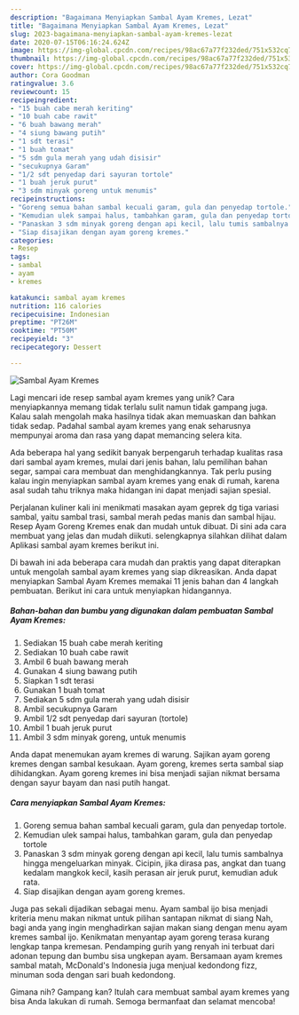 ```yaml
---
description: "Bagaimana Menyiapkan Sambal Ayam Kremes, Lezat"
title: "Bagaimana Menyiapkan Sambal Ayam Kremes, Lezat"
slug: 2023-bagaimana-menyiapkan-sambal-ayam-kremes-lezat
date: 2020-07-15T06:16:24.624Z
image: https://img-global.cpcdn.com/recipes/98ac67a77f232ded/751x532cq70/sambal-ayam-kremes-foto-resep-utama.jpg
thumbnail: https://img-global.cpcdn.com/recipes/98ac67a77f232ded/751x532cq70/sambal-ayam-kremes-foto-resep-utama.jpg
cover: https://img-global.cpcdn.com/recipes/98ac67a77f232ded/751x532cq70/sambal-ayam-kremes-foto-resep-utama.jpg
author: Cora Goodman
ratingvalue: 3.6
reviewcount: 15
recipeingredient:
- "15 buah cabe merah keriting"
- "10 buah cabe rawit"
- "6 buah bawang merah"
- "4 siung bawang putih"
- "1 sdt terasi"
- "1 buah tomat"
- "5 sdm gula merah yang udah disisir"
- "secukupnya Garam"
- "1/2 sdt penyedap dari sayuran tortole"
- "1 buah jeruk purut"
- "3 sdm minyak goreng untuk menumis"
recipeinstructions:
- "Goreng semua bahan sambal kecuali garam, gula dan penyedap tortole."
- "Kemudian ulek sampai halus, tambahkan garam, gula dan penyedap tortole"
- "Panaskan 3 sdm minyak goreng dengan api kecil, lalu tumis sambalnya hingga mengeluarkan minyak. Cicipin, jika dirasa pas, angkat dan tuang kedalam mangkok kecil, kasih perasan air jeruk purut, kemudian aduk rata."
- "Siap disajikan dengan ayam goreng kremes."
categories:
- Resep
tags:
- sambal
- ayam
- kremes

katakunci: sambal ayam kremes 
nutrition: 116 calories
recipecuisine: Indonesian
preptime: "PT26M"
cooktime: "PT50M"
recipeyield: "3"
recipecategory: Dessert

---
```



![Sambal Ayam Kremes](https://img-global.cpcdn.com/recipes/98ac67a77f232ded/751x532cq70/sambal-ayam-kremes-foto-resep-utama.jpg)

Lagi mencari ide resep sambal ayam kremes yang unik? Cara menyiapkannya memang tidak terlalu sulit namun tidak gampang juga. Kalau salah mengolah maka hasilnya tidak akan memuaskan dan bahkan tidak sedap. Padahal sambal ayam kremes yang enak seharusnya mempunyai aroma dan rasa yang dapat memancing selera kita.

Ada beberapa hal yang sedikit banyak berpengaruh terhadap kualitas rasa dari sambal ayam kremes, mulai dari jenis bahan, lalu pemilihan bahan segar, sampai cara membuat dan menghidangkannya. Tak perlu pusing kalau ingin menyiapkan sambal ayam kremes yang enak di rumah, karena asal sudah tahu triknya maka hidangan ini dapat menjadi sajian spesial.

Perjalanan kuliner kali ini menikmati masakan ayam geprek dg tiga variasi sambal, yaitu sambal trasi, sambal merah pedas manis dan sambal hijau. Resep Ayam Goreng Kremes enak dan mudah untuk dibuat. Di sini ada cara membuat yang jelas dan mudah diikuti. selengkapnya silahkan dilihat dalam Aplikasi sambal ayam kremes berikut ini.


Di bawah ini ada beberapa cara mudah dan praktis yang dapat diterapkan untuk mengolah sambal ayam kremes yang siap dikreasikan. Anda dapat menyiapkan Sambal Ayam Kremes memakai 11 jenis bahan dan 4 langkah pembuatan. Berikut ini cara untuk menyiapkan hidangannya.

<!--inarticleads1-->

##### Bahan-bahan dan bumbu yang digunakan dalam pembuatan Sambal Ayam Kremes:

1. Sediakan 15 buah cabe merah keriting
1. Sediakan 10 buah cabe rawit
1. Ambil 6 buah bawang merah
1. Gunakan 4 siung bawang putih
1. Siapkan 1 sdt terasi
1. Gunakan 1 buah tomat
1. Sediakan 5 sdm gula merah yang udah disisir
1. Ambil secukupnya Garam
1. Ambil 1/2 sdt penyedap dari sayuran (tortole)
1. Ambil 1 buah jeruk purut
1. Ambil 3 sdm minyak goreng, untuk menumis


Anda dapat menemukan ayam kremes di warung. Sajikan ayam goreng kremes dengan sambal kesukaan. Ayam goreng, kremes serta sambal siap dihidangkan. Ayam goreng kremes ini bisa menjadi sajian nikmat bersama dengan sayur bayam dan nasi putih hangat. 

<!--inarticleads2-->

##### Cara menyiapkan Sambal Ayam Kremes:

1. Goreng semua bahan sambal kecuali garam, gula dan penyedap tortole.
1. Kemudian ulek sampai halus, tambahkan garam, gula dan penyedap tortole
1. Panaskan 3 sdm minyak goreng dengan api kecil, lalu tumis sambalnya hingga mengeluarkan minyak. Cicipin, jika dirasa pas, angkat dan tuang kedalam mangkok kecil, kasih perasan air jeruk purut, kemudian aduk rata.
1. Siap disajikan dengan ayam goreng kremes.


Juga pas sekali dijadikan sebagai menu. Ayam sambal ijo bisa menjadi kriteria menu makan nikmat untuk pilihan santapan nikmat di siang Nah, bagi anda yang ingin menghadirkan sajian makan siang dengan menu ayam kremes sambal ijo. Kenikmatan menyantap ayam goreng terasa kurang lengkap tanpa kremesan. Pendamping gurih yang renyah ini terbuat dari adonan tepung dan bumbu sisa ungkepan ayam. Bersamaan ayam kremes sambal matah, McDonald&#39;s Indonesia juga menjual kedondong fizz, minuman soda dengan sari buah kedondong. 

Gimana nih? Gampang kan? Itulah cara membuat sambal ayam kremes yang bisa Anda lakukan di rumah. Semoga bermanfaat dan selamat mencoba!
